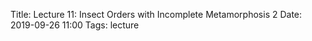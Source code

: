 Title: Lecture 11:  Insect Orders with Incomplete Metamorphosis 2
Date: 2019-09-26 11:00
Tags: lecture
